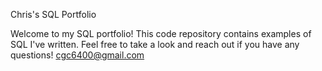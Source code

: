 Chris's SQL Portfolio

Welcome to my SQL portfolio! This code repository contains examples of SQL I've written. Feel free to take a look and reach out if you have any questions!
cgc6400@gmail.com
